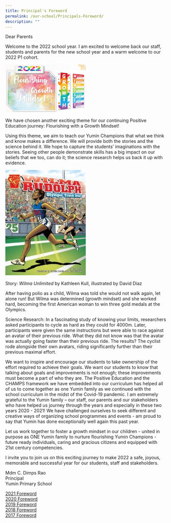 ```yaml
---
title: Principal's Foreword
permalink: /our-school/Principals-Foreword/
description: ""
---
```

Dear Parents    

  

Welcome to the 2022 school year. I am excited to welcome back our staff, students and parents for the new school year and a warm welcome to our 2022 P1 cohort.

<img src="/images/1stpic.png" 
     style="width:50%">

We have chosen another exciting theme for our continuing Positive Education journey: Flourishing with a Growth Mindset!

  

Using this theme, we aim to teach our Yumin Champions that what we think and know makes a difference. We will provide both the stories and the science behind it. We hope to capture the students’ imaginations with the stories. Seeing other people demonstrate skills has a big impact on our beliefs that we too, can do it; the science research helps us back it up with evidence.


<img src="/images/2ndpic.jpg" 
     style="width:50%">
		 
Story: _Wilma Unlimited_ by Kathleen Kull, illustrated by David Diaz  
  
After having polio as a child, Wilma was told she would not walk again, let alone run! But Wilma was determined (growth mindset) and she worked hard, becoming the first American woman to win three gold medals at the Olympics.  
  
Science Research: In a fascinating study of knowing your limits, researchers asked participants to cycle as hard as they could for 4000m. Later, participants were given the same instructions but were able to race against an avatar of their previous ride. What they did not know was that the avatar was actually going faster than their previous ride. The results? The cyclist rode alongside their own avatars, riding significantly further than their previous maximal effort.

We want to inspire and encourage our students to take ownership of the effort required to achieve their goals. We want our students to know that talking about goals and improvements is not enough; these improvements must become a part of who they are. The Positive Education and the CHAMPS framework we have embedded into our curriculum has helped all of us to come together as one Yumin family as we continued with the school curriculum in the midst of the Covid-19 pandemic. I am extremely grateful to the Yumin family – our staff, our parents and our stakeholders who have helped us journey through the years and especially in these two years 2020 - 2021! We have challenged ourselves to seek different and creative ways of organizing school programmes and events - am proud to say that Yumin has done exceptionally well again this past year.

  

Let us work together to foster a growth mindset in our children - united in purpose as ONE Yumin family to nurture flourishing Yumin Champions - future ready individuals, caring and gracious citizens and equipped with 21st century competencies.

  

I invite you to join us on this exciting journey to make 2022 a safe, joyous, memorable and successful year for our students, staff and stakeholders.

  
  
  
Mdm C. Dimps Rao  
Principal  
Yumin Primary School

[2021 Foreword](/files/2021%20Principals%20Foreword.pdf)<br>
[2020 Foreword](/files/2020%20Foreword.pdf)<br>
[2019 Foreword](/files/2019%20Forward.pdf)<br>
[2018 Foreword](/files/2018%20Foreword.pdf)<br>
[2017 Foreword](/files/2017%20Foreword.pdf)